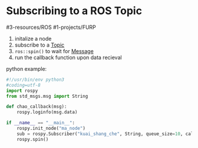 # Subscribing to a ROS Topic
#3-resources/ROS #1-projects/FURP 

1. initalize a node
2. subscribe to a [Topic](Topic.md)
3. `ros::spin()` to wait for [Message](Message.md)
4. run the callback function upon data recieval

python example:
```python
#!/usr/bin/env python3
#coding=utf-8
import rospy
from std_msgs.msg import String

def chao_callback(msg):
	rospy.loginfo(msg.data)

if __name__ == "__main__":
	rospy.init_node("ma_node")
	sub = rospy.Subscriber("kuai_shang_che", String, queue_size=10, callback=chao_callback)
	rospy.spin()
```